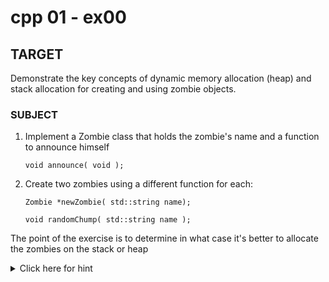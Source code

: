 <h1>cpp 01 - ex00</h1>

<h2>TARGET</h2>
<p>Demonstrate the key concepts of dynamic memory allocation (heap) and stack allocation for creating and using zombie objects.</p>

<h3>SUBJECT</h3>
<ol>
  <li>
    <p>Implement a Zombie class that holds the zombie's name and a function to announce himself</p>
    <pre><code>void announce( void );</code></pre>
  </li>
  <li>
    <p>Create two zombies using a different function for each:</p>
    <pre><code>Zombie *newZombie( std::string name);</code></pre>
	<pre><code>void randomChump( std::string name );</code></pre>
  </li>
</ol>

<p>The point of the exercise is to determine in what case it's better to allocate the zombies on the stack or heap</p>

<details>
  <summary>Click here for hint</summary>
<p></p> 
<p><i>The exercise aims to demonstrate the difference between allocating objects on the stack and on the heap in C++. When creating a Zombie object using the newZombie() function, a pointer to the Zombie is returned, allowing it to be accessed outside the function scope. Thus, it's allocated on the heap using dynamic memory allocation.</i></p>

<p><i>On the other hand, when creating a Zombie object with the randomChump() function, it's used solely within the function and isn't needed outside of it. Therefore, it's allocated on the stack, utilizing automatic memory allocation.</i></p>
  
</details>
